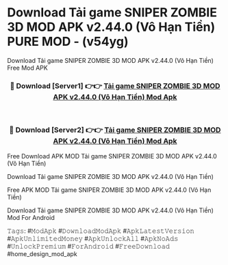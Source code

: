 # Download Tải game SNIPER ZOMBIE 3D MOD APK v2.44.0 (Vô Hạn Tiền) PURE MOD - (v54yg)
Download Tải game SNIPER ZOMBIE 3D MOD APK v2.44.0 (Vô Hạn Tiền) Free Mod APK

<div align="center">
<h3>🔴 Download [Server1] 👉👉 <a href="https://apk-comot.site?title=Tải_game_SNIPER_ZOMBIE_3D_MOD_APK_v2.44.0_(Vô_Hạn_Tiền)">Tải game SNIPER ZOMBIE 3D MOD APK v2.44.0 (Vô Hạn Tiền) Mod Apk</a></h3><br>

<h3>🔴 Download [Server2] 👉👉 <a href="https://apk-comot.site?title=Tải_game_SNIPER_ZOMBIE_3D_MOD_APK_v2.44.0_(Vô_Hạn_Tiền)">Tải game SNIPER ZOMBIE 3D MOD APK v2.44.0 (Vô Hạn Tiền) Mod Apk</a></h3>
</div>


Free Download APK MOD Tải game SNIPER ZOMBIE 3D MOD APK v2.44.0 (Vô Hạn Tiền)

Download Tải game SNIPER ZOMBIE 3D MOD APK v2.44.0 (Vô Hạn Tiền) 

Free APK MOD Tải game SNIPER ZOMBIE 3D MOD APK v2.44.0 (Vô Hạn Tiền) 

Download Tải game SNIPER ZOMBIE 3D MOD APK v2.44.0 (Vô Hạn Tiền) Mod For Android

𝚃𝚊𝚐𝚜: #𝙼𝚘𝚍𝙰𝚙𝚔 #𝙳𝚘𝚠𝚗𝚕𝚘𝚊𝚍𝙼𝚘𝚍𝙰𝚙𝚔 #𝙰𝚙𝚔𝙻𝚊𝚝𝚎𝚜𝚝𝚅𝚎𝚛𝚜𝚒𝚘𝚗 #𝙰𝚙𝚔𝚄𝚗𝚕𝚒𝚖𝚒𝚝𝚎𝚍𝙼𝚘𝚗𝚎𝚢 #𝙰𝚙𝚔𝚄𝚗𝚕𝚘𝚌𝚔𝙰𝚕𝚕 #𝙰𝚙𝚔𝙽𝚘𝙰𝚍𝚜 #𝚄𝚗𝚕𝚘𝚌𝚔𝙿𝚛𝚎𝚖𝚒𝚞𝚖 #𝙵𝚘𝚛𝙰𝚗𝚍𝚛𝚘𝚒𝚍 #𝙵𝚛𝚎𝚎𝙳𝚘𝚠𝚗𝚕𝚘𝚊𝚍 #home_design_mod_apk